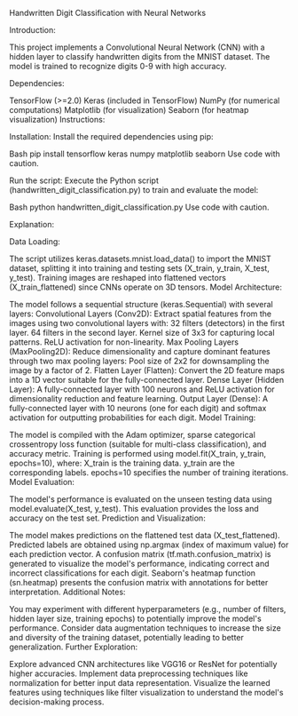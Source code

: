 Handwritten Digit Classification with Neural Networks

Introduction:

This project implements a Convolutional Neural Network (CNN) with a hidden layer to classify handwritten digits from the MNIST dataset. The model is trained to recognize digits 0-9 with high accuracy.

Dependencies:

TensorFlow (>=2.0)
Keras (included in TensorFlow)
NumPy (for numerical computations)
Matplotlib (for visualization)
Seaborn (for heatmap visualization)
Instructions:

Installation:
Install the required dependencies using pip:

Bash
pip install tensorflow keras numpy matplotlib seaborn
Use code with caution.

Run the script:
Execute the Python script (handwritten_digit_classification.py) to train and evaluate the model:

Bash
python handwritten_digit_classification.py
Use code with caution.

Explanation:

Data Loading:

The script utilizes keras.datasets.mnist.load_data() to import the MNIST dataset, splitting it into training and testing sets (X_train, y_train, X_test, y_test).
Training images are reshaped into flattened vectors (X_train_flattened) since CNNs operate on 3D tensors.
Model Architecture:

The model follows a sequential structure (keras.Sequential) with several layers:
Convolutional Layers (Conv2D):
Extract spatial features from the images using two convolutional layers with:
32 filters (detectors) in the first layer.
64 filters in the second layer.
Kernel size of 3x3 for capturing local patterns.
ReLU activation for non-linearity.
Max Pooling Layers (MaxPooling2D):
Reduce dimensionality and capture dominant features through two max pooling layers:
Pool size of 2x2 for downsampling the image by a factor of 2.
Flatten Layer (Flatten):
Convert the 2D feature maps into a 1D vector suitable for the fully-connected layer.
Dense Layer (Hidden Layer):
A fully-connected layer with 100 neurons and ReLU activation for dimensionality reduction and feature learning.
Output Layer (Dense):
A fully-connected layer with 10 neurons (one for each digit) and softmax activation for outputting probabilities for each digit.
Model Training:

The model is compiled with the Adam optimizer, sparse categorical crossentropy loss function (suitable for multi-class classification), and accuracy metric.
Training is performed using model.fit(X_train, y_train, epochs=10), where:
X_train is the training data.
y_train are the corresponding labels.
epochs=10 specifies the number of training iterations.
Model Evaluation:

The model's performance is evaluated on the unseen testing data using model.evaluate(X_test, y_test).
This evaluation provides the loss and accuracy on the test set.
Prediction and Visualization:

The model makes predictions on the flattened test data (X_test_flattened).
Predicted labels are obtained using np.argmax (index of maximum value) for each prediction vector.
A confusion matrix (tf.math.confusion_matrix) is generated to visualize the model's performance, indicating correct and incorrect classifications for each digit.
Seaborn's heatmap function (sn.heatmap) presents the confusion matrix with annotations for better interpretation.
Additional Notes:

You may experiment with different hyperparameters (e.g., number of filters, hidden layer size, training epochs) to potentially improve the model's performance.
Consider data augmentation techniques to increase the size and diversity of the training dataset, potentially leading to better generalization.
Further Exploration:

Explore advanced CNN architectures like VGG16 or ResNet for potentially higher accuracies.
Implement data preprocessing techniques like normalization for better input data representation.
Visualize the learned features using techniques like filter visualization to understand the model's decision-making process.
